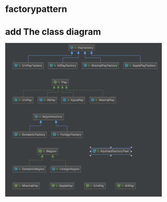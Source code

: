 # factorypattern
# add The class diagram
![类图](https://github.com/clhZhou/factorypattern/blob/master/homework/imgae/class_diagram.png)
